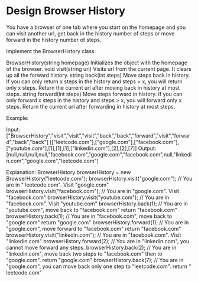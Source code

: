 # Design Browser History

You have a browser of one tab where you start on the homepage and you can visit another url, get back in the history
number of steps or move forward in the history number of steps.

Implement the BrowserHistory class:

BrowserHistory(string homepage) Initializes the object with the homepage of the browser. void visit(string url) Visits
url from the current page. It clears up all the forward history. string back(int steps) Move steps back in history. If
you can only return x steps in the history and steps > x, you will return only x steps. Return the current url after
moving back in history at most steps. string forward(int steps) Move steps forward in history. If you can only forward x
steps in the history and steps > x, you will forward only x steps. Return the current url after forwarding in history at
most steps.

Example:

Input:
["BrowserHistory","visit","visit","visit","back","back","forward","visit","forward","back","back"]
[["leetcode.com"],["google.com"],["facebook.com"],["youtube.com"],[1],[1],[1],["linkedin.com"],[2],[2],[7]]
Output:
[null,null,null,null,"facebook.com","google.com","facebook.com",null,"linkedin.com","google.com","leetcode.com"]

Explanation:
BrowserHistory browserHistory = new BrowserHistory("leetcode.com"); browserHistory.visit("google.com"); // You are in "
leetcode.com". Visit "google.com"
browserHistory.visit("facebook.com"); // You are in "google.com". Visit "facebook.com"
browserHistory.visit("youtube.com"); // You are in "facebook.com". Visit "youtube.com"
browserHistory.back(1); // You are in "youtube.com", move back to "facebook.com" return "facebook.com"
browserHistory.back(1); // You are in "facebook.com", move back to "google.com" return "google.com"
browserHistory.forward(1); // You are in "google.com", move forward to "facebook.com" return "facebook.com"
browserHistory.visit("linkedin.com"); // You are in "facebook.com". Visit "linkedin.com"
browserHistory.forward(2); // You are in "linkedin.com", you cannot move forward any steps. browserHistory.back(2); //
You are in "linkedin.com", move back two steps to "facebook.com" then to "google.com". return "google.com"
browserHistory.back(7); // You are in "google.com", you can move back only one step to "leetcode.com". return "
leetcode.com"
